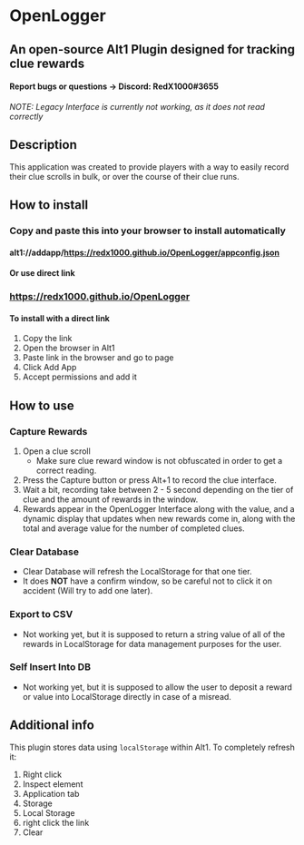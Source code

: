# OpenLogger
## An open-source Alt1 Plugin designed for tracking clue rewards
#### Report bugs or questions -> Discord: RedX1000#3655

*NOTE: Legacy Interface is currently not working, as it does not read correctly* 

## Description
This application was created to provide players with a way to easily record their clue scrolls in bulk, or over the course of their clue runs.

## How to install
### Copy and paste this into your browser to install automatically
#### alt1://addapp/https://redx1000.github.io/OpenLogger/appconfig.json
#### Or use direct link
### https://redx1000.github.io/OpenLogger
#### To install with a direct link
1. Copy the link
2. Open the browser in Alt1
3. Paste link in the browser and go to page
4. Click Add App
5. Accept permissions and add it

 ## How to use
 ### Capture Rewards
1. Open a clue scroll
    * Make sure clue reward window is not obfuscated in order to get a correct reading.
2. Press the Capture button or press Alt+1 to record the clue interface.
3. Wait a bit, recording take between 2 - 5 second depending on the tier of clue and the amount of rewards in the window.
4. Rewards appear in the OpenLogger Interface along with the value, and a dynamic display that updates when new rewards come in, along with the total and average value for the number of completed clues.

### Clear Database
* Clear Database will refresh the LocalStorage for that one tier.
* It does **NOT** have a confirm window, so be careful not to click it on accident (Will try to add one later).

### Export to CSV
* Not working yet, but it is supposed to return a string value of all of the rewards in LocalStorage for data management purposes for the user.

### Self Insert Into DB
* Not working yet, but it is supposed to allow the user to deposit a reward or value into LocalStorage directly in case of a misread.

## Additional info
This plugin stores data using `localStorage` within Alt1. To completely refresh it:
1. Right click 
2. Inspect element
3. Application tab
4. Storage
5. Local Storage
6. right click the link
7. Clear
